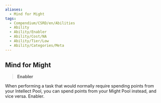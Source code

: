 ```yaml
---
aliases:
  - Mind for Might
tags:
  - Compendium/CSRD/en/Abilities
  - Ability
  - Ability/Enabler
  - Ability/Cost/NA
  - Ability/Tier/Low
  - Ability/Categories/Meta
---
```

  
    
## Mind for Might    
>**Enabler**  
    
When performing a task that would normally require spending points from your Intellect Pool, you can spend points from your Might Pool instead, and vice versa. Enabler.